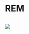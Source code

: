 # REM

```

```

![](https://github.com/eeet9/Pic/blob/main/121d70ef-ed24-43cf-b590-e297427cf7bc.png)
